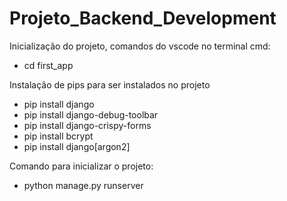 # Projeto_Backend_Development
Inicialização do projeto, comandos do vscode no terminal cmd: 
- cd first_app
  
Instalação de pips para ser instalados no projeto
- pip install django
- pip install django-debug-toolbar
- pip install django-crispy-forms
- pip install bcrypt
- pip install django[argon2]

Comando para inicializar o projeto:
- python manage.py runserver

